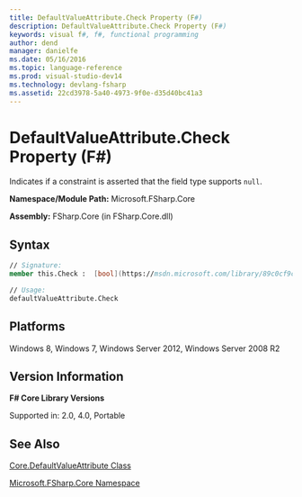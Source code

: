 ```yaml
---
title: DefaultValueAttribute.Check Property (F#)
description: DefaultValueAttribute.Check Property (F#)
keywords: visual f#, f#, functional programming
author: dend
manager: danielfe
ms.date: 05/16/2016
ms.topic: language-reference
ms.prod: visual-studio-dev14
ms.technology: devlang-fsharp
ms.assetid: 22cd3978-5a40-4973-9f0e-d35d40bc41a3 
---
```


# DefaultValueAttribute.Check Property (F#)

Indicates if a constraint is asserted that the field type supports `null`.

**Namespace/Module Path:** Microsoft.FSharp.Core

**Assembly:** FSharp.Core (in FSharp.Core.dll)


## Syntax

```fsharp
// Signature:
member this.Check :  [bool](https://msdn.microsoft.com/library/89c0cf9c-49ce-4207-a3be-555851a67dd5)

// Usage:
defaultValueAttribute.Check
```

## Platforms
Windows 8, Windows 7, Windows Server 2012, Windows Server 2008 R2


## Version Information
**F# Core Library Versions**

Supported in: 2.0, 4.0, Portable

## See Also
[Core.DefaultValueAttribute Class](Core.DefaultValueAttribute-Class-%5BFSharp%5D.md)

[Microsoft.FSharp.Core Namespace](Microsoft.FSharp.Core-Namespace-%5BFSharp%5D.md)